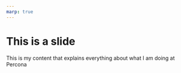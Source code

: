 ```yaml
---
marp: true
---
```

# This is a slide

This is my content that explains everything about what I am doing at Percona